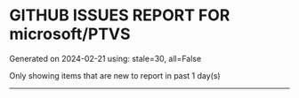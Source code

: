 
# GITHUB ISSUES REPORT FOR microsoft/PTVS


Generated on 2024-02-21 using: stale=30, all=False


Only showing items that are new to report in past 1 day(s)


---
